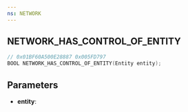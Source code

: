 ```yaml
---
ns: NETWORK
---
```

## NETWORK_HAS_CONTROL_OF_ENTITY

```c
// 0x01BF60A500E28887 0x005FD797
BOOL NETWORK_HAS_CONTROL_OF_ENTITY(Entity entity);
```

## Parameters
* **entity**:
